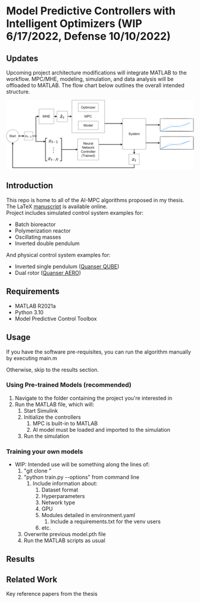 # Model Predictive Controllers with Intelligent Optimizers (WIP 6/17/2022, Defense 10/10/2022)
## Updates
Upcoming project architecture modifications will integrate MATLAB to the workflow. MPC/MHE, modeling, simulation, 
and data analysis will be offloaded to MATLAB. The flow chart below outlines the overall intended structure.

![Runtime Diagram](/assets/block_diagram_runtime.png "Block Diagram at Runtime")

## Introduction
This repo is home to all of the AI-MPC algorithms proposed in my thesis. The LaTeX [manuscript](https://www.overleaf.com/read/fnqgjjqtmtzw) is available online.  
Project includes simulated control system examples for:
- Batch bioreactor
- Polymerization reactor
- Oscillating masses
- Inverted double pendulum

And physical control system examples for:
- Inverted single pendulum ([Quanser QUBE](https://www.quanser.com/products/qube-servo-2/))
- Dual rotor ([Quanser AERO](https://www.quanser.com/products/aero-2/))

## Requirements
- MATLAB R2021a
- Python 3.10
- Model Predictive Control Toolbox

## Usage
If you have the software pre-requisites, you can run the algorithm manually by executing main.m  

Otherwise, skip to the results section.  

### Using Pre-trained Models (recommended)
1. Navigate to the folder containing the project you're interested in
2. Run the MATLAB file, which will:
   1. Start Simulink
   2. Initialize the controllers
      1. MPC is built-in to MATLAB
      2. AI model must be loaded and imported to the simulation
   3. Run the simulation

### Training your own models
- WIP: Intended use will be something along the lines of:
  1. "git clone <this repo>"
  2. "python train.py --options" from command line
     1. Include information about:
        1. Dataset format
        2. Hyperparameters 
        3. Network type
        4. GPU
        5. Modules detailed in environment.yaml
           1. Include a requirements.txt for the venv users
        6. etc.
  3. Overwrite previous model.pth file
  4. Run the MATLAB scripts as usual

## Results

## Related Work
Key reference papers from the thesis 
